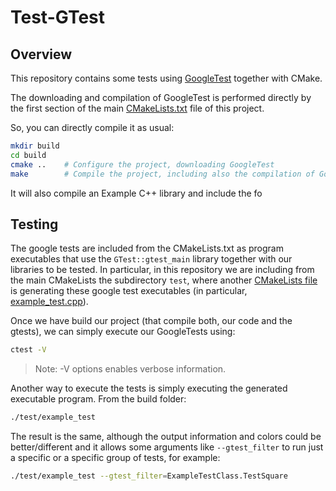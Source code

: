 # Test-GTest

## Overview

This repository contains some tests using [GoogleTest](https://google.github.io/googletest/) together with CMake.

The downloading and compilation of GoogleTest is performed directly by the first section of the main [CMakeLists.txt](CMakeLists.txt) file of this project.

So, you can directly compile it as usual:

```bash
mkdir build
cd build
cmake ..    # Configure the project, downloading GoogleTest
make        # Compile the project, including also the compilation of GoogleTest
```

It will also compile an Example C++ library and include the fo

## Testing

The google tests are included from the CMakeLists.txt as program executables that use the `GTest::gtest_main` library together with our libraries to be tested. In particular, in this repository we are including from the main CMakeLists the subdirectory `test`, where another [CMakeLists file](test/CMakeLists.txt) is generating these google test executables (in particular, [example_test.cpp](test/example_test.cpp)).

Once we have build our project (that compile both, our code and the gtests), we can simply execute our GoogleTests using:

```bash
ctest -V
```

> Note: -V options enables verbose information.

Another way to execute the tests is simply executing the generated executable program. From the build folder:

```bash
./test/example_test
```

The result is the same, although the output information and colors could be better/different and it allows some arguments like `--gtest_filter` to run just a specific or a specific group of tests, for example:

```bash
./test/example_test --gtest_filter=ExampleTestClass.TestSquare
```